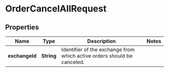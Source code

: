 

# OrderCancelAllRequest

## Properties

Name | Type | Description | Notes
------------ | ------------- | ------------- | -------------
**exchangeId** | **String** | Identifier of the exchange from which active orders should be canceled. | 





